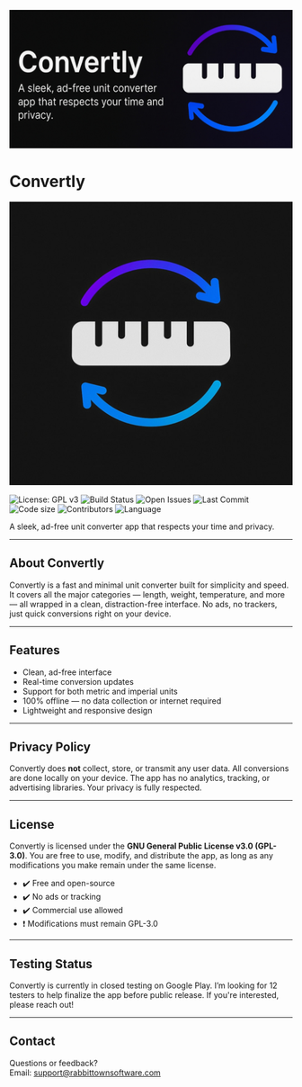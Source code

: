 <!-- Banner Image at the top, full width -->
![Convertly Icon](https://raw.githubusercontent.com/rabbit-town-software/convertly/master/assets/banner.jpg)

# Convertly

<!-- Small app icon near the title (optional) -->
![Convertly Icon](https://raw.githubusercontent.com/rabbit-town-software/convertly/master/assets/icon.png)

![License: GPL v3](https://img.shields.io/badge/License-GPLv3-blue.svg)
![Build Status](https://img.shields.io/badge/build-pending-lightgrey.svg)
![Open Issues](https://img.shields.io/github/issues/rabbit-town-software/convertly.svg)
![Last Commit](https://img.shields.io/github/last-commit/rabbit-town-software/convertly)
![Code size](https://img.shields.io/github/languages/code-size/rabbit-town-software/convertly)
![Contributors](https://img.shields.io/github/contributors/rabbit-town-software/convertly)
![Language](https://img.shields.io/github/languages/top/rabbit-town-software/convertly)

A sleek, ad-free unit converter app that respects your time and privacy.

---

## About Convertly

Convertly is a fast and minimal unit converter built for simplicity and speed. It covers all the major categories — length, weight, temperature, and more — all wrapped in a clean, distraction-free interface. No ads, no trackers, just quick conversions right on your device.

---

## Features

- Clean, ad-free interface  
- Real-time conversion updates  
- Support for both metric and imperial units  
- 100% offline — no data collection or internet required  
- Lightweight and responsive design  

---

## Privacy Policy

Convertly does **not** collect, store, or transmit any user data. All conversions are done locally on your device. The app has no analytics, tracking, or advertising libraries. Your privacy is fully respected.

---

## License

Convertly is licensed under the **GNU General Public License v3.0 (GPL-3.0)**. You are free to use, modify, and distribute the app, as long as any modifications you make remain under the same license.

- ✔️ Free and open-source  
- ✔️ No ads or tracking  
- ✔️ Commercial use allowed  
- ❗ Modifications must remain GPL-3.0  

---

## Testing Status

Convertly is currently in closed testing on Google Play. I’m looking for 12 testers to help finalize the app before public release. If you're interested, please reach out!

---

## Contact

Questions or feedback?  
Email: support@rabbittownsoftware.com
